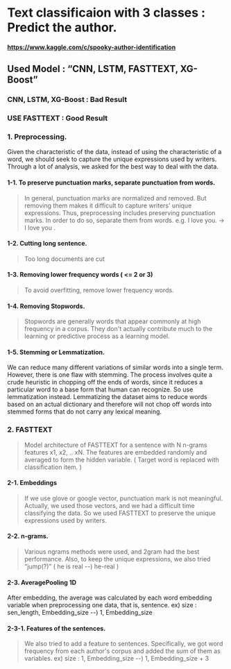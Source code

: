 #  Text classificaion with 3 classes : Predict the author.
#### https://www.kaggle.com/c/spooky-author-identification
## Used Model : “CNN, LSTM, FASTTEXT, XG-Boost”
### CNN, LSTM, XG-Boost : Bad Result   
### USE FASTTEXT : Good Result  

### 1. Preprocessing.
Given the characteristic of the data, instead of using the characteristic of a word, we should seek to capture the unique expressions used by writers. Through a lot of analysis, we asked for the best way to deal with the data.  

#### 1-1. To preserve punctuation marks, separate punctuation from words.
> In general, punctuation marks are normalized and removed. But removing them makes it difficult to capture writers' unique expressions. Thus, preprocessing includes preserving punctuation marks. In order to do so, separate them from words. 
> e.g. I love you. -> I love you .  


#### 1-2. Cutting long sentence.
> Too long documents are cut  

#### 1-3. Removing lower frequency words ( <= 2 or 3)
> To avoid overfitting, remove lower frequency words.  

#### 1-4. Removing Stopwords.
> Stopwords are generally words that appear commonly at high frequency in a corpus. They don't actually contribute much to the learning or predictive process as a learning model.

#### 1-5. Stemming or Lemmatization.
We can reduce many different variations of similar words into a single term. However, there is one flaw with stemming. The process involves quite a crude heuristic in chopping off the ends of words, since it reduces a particular word to a base form that human can recognize. So use lemmatization instead. Lemmatizing the dataset aims to reduce words based on an actual dictionary and therefore will not chop off words into stemmed forms that do not carry any lexical meaning.





### 2. FASTTEXT

> Model architecture of FASTTEXT for a sentence with N n-grams features x1, x2, .. xN. The features are embedded randomly and averaged to form the hidden variable. ( Target word is replaced with classification item. )

#### 2-1. Embeddings
> If we use glove or google vector, punctuation mark is not meaningful. Actually, we used those vectors, and we had a difficult time classifying the data. So we used FASTTEXT to preserve the unique expressions used by writers.  

#### 2-2. n-grams.
> Various ngrams methods were used, and 2gram had the best performance. Also, to keep the unique expressions, we also tried “jump(?)” ( he is real --) he-real )

#### 2-3. AveragePooling 1D
After embedding, the average was calculated by each word embedding variable when preprocessing one data, that is, sentence.
ex)  size : sen_length, Embedding_size  --)  1, Embedding_size 


#### 2-3-1. Features of the sentences.
> We also tried to add a feature to sentences. Specifically, we got word frequency from each author's corpus and added the sum of them as variables.
> ex) size : 1, Embedding_size --) 1, Embedding_size + 3
